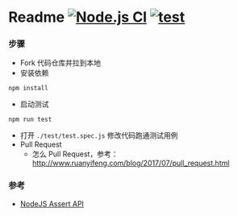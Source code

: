 # Readme [![Node.js CI](https://github.com/FE-star/exercise1/actions/workflows/node.js.yml/badge.svg)](https://github.com/FE-star/exercise1/actions/workflows/node.js.yml) [![test](https://camo.githubusercontent.com/0079935d981dc004c67325ca431420ffe9c2920022f771de134c1afd74ab2aef/68747470733a2f2f696d672e736869656c64732e696f2f62616467652f2545322539412541312d54616b652532307468652532304368616c6c656e676528506173736564253230756e69742532307465737473292d3133383966643f6c6162656c436f6c6f723d313338396664)](https://stackblitz.com/edit/node-elynar?file=test/test.spec.js&view=editor)

### 步骤

- Fork 代码仓库并拉到本地
- 安装依赖

```
npm install
```

- 启动测试

```
npm run test
```

- 打开 `./test/test.spec.js` 修改代码跑通测试用例
- Pull Request
  - 怎么 Pull Request，参考：http://www.ruanyifeng.com/blog/2017/07/pull_request.html

### 参考

- [NodeJS Assert API](http://nodejs.cn/api/assert.html)
